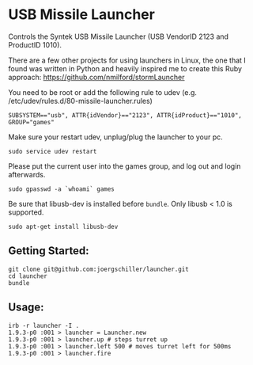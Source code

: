 # USB Missile Launcher

Controls the Syntek USB Missile Launcher (USB VendorID 2123 and ProductID 1010).

There are a few other projects for using launchers in Linux, the one that I found was written in Python and heavily inspired me to create this Ruby approach: https://github.com/nmilford/stormLauncher

You need to be root or add the following rule to udev (e.g. /etc/udev/rules.d/80-missile-launcher.rules)

    SUBSYSTEM=="usb", ATTR{idVendor}=="2123", ATTR{idProduct}=="1010", GROUP="games"

Make sure your restart udev, unplug/plug the launcher to your pc.

    sudo service udev restart

Please put the current user into the games group, and log out and login afterwards.

    sudo gpasswd -a `whoami` games

Be sure that libusb-dev is installed before ```bundle```. Only libusb < 1.0 is supported.

    sudo apt-get install libusb-dev

## Getting Started:

    git clone git@github.com:joergschiller/launcher.git
    cd launcher
    bundle

## Usage:

    irb -r launcher -I .
    1.9.3-p0 :001 > launcher = Launcher.new
    1.9.3-p0 :001 > launcher.up # steps turret up
    1.9.3-p0 :001 > launcher.left 500 # moves turret left for 500ms
    1.9.3-p0 :001 > launcher.fire
